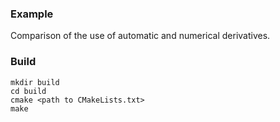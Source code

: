 ### Example

Comparison of the use of automatic and numerical derivatives.

### Build
```
mkdir build
cd build
cmake <path to CMakeLists.txt>
make
```
